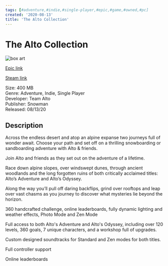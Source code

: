 ```yaml
---
tags: [#adventure,#indie,#single-player,#epic,#game,#owned,#pc]
created: '2020-08-13'
title: 'The Alto Collection'
---
```

# The Alto Collection

![box art](https://cdn1.epicgames.com/b4e95103463b491ab34b29e616404325/offer/EGS_TheAltoCollection_TeamAlto_S1-2560x1440-1c4fd72f79235c3fc4f49754e73d81da.jpg?h=270&amp;resize=1&amp;w=480)

[Epic link](https://www.epicgames.com/store/en-US/p/the-alto-collection)

[Steam link](https://store.steampowered.com/search/?term=The%20Alto%20Collection)

Size: 400 MB  
Genre: Adventure, Indie, Single Player  
Developer: Team Alto  
Publisher: Snowman  
Released: 08/13/20  

## Description

Across the endless desert and atop an alpine expanse two journeys full of wonder await. Choose your path and set off on a thrilling snowboarding or sandboarding adventure with Alto &amp; friends.

Join Alto and friends as they set out on the adventure of a lifetime.

Race down alpine slopes, over windswept dunes, through ancient woodlands and the long forgotten ruins of both critically acclaimed titles: Alto’s Adventure and Alto’s Odyssey.

Along the way you’ll pull off daring backflips, grind over rooftops and leap over vast chasms as you journey to discover what mysteries lie beyond the horizon.

360 handcrafted challenge, online leaderboards, fully dynamic lighting and weather effects, Photo Mode and Zen Mode

Full access to both Alto's Adventure and Alto's Odyssey, including over 120 levels, 360 goals, 7 unique characters, and a workshop full of upgrades.

Custom designed soundtracks for Standard and Zen modes for both titles.

Full controller support

Online leaderboards
